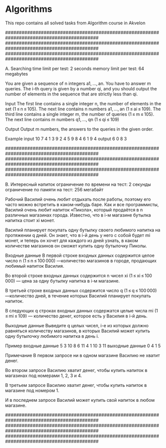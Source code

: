 # Algorithms

This repo contains all solved tasks from Algorithm course in Akvelon

##########################################################################################
##########################################################################################
##########################################################################################

A. Searching
time limit per test: 2 seconds
memory limit per test: 64 megabytes

You are given a sequence of n integers a1, ..., an. You have to answer m queries. The i-th query is given by a number qi, and you should output the number of elements in the sequence that are strictly less than qi.

Input
The first line contains a single integer n, the number of elements in the set (1 ≤ n ≤ 105). The next line contains n numbers a1, ..., an (1 ≤ ai ≤ 109). The third line contains a single integer m, the number of queries (1 ≤ m ≤ 105). The next line contains m numbers q1, ..., qn (1 ≤ qi ≤ 109)

Output
Output m numbers, the answers to the queries in the given order.

Example
input
10
7 4 1 3 9 2 4 5 9 8
4
6 1 9 4
output
6 0 8 3 

##########################################################################################
##########################################################################################
##########################################################################################

B. Интересный напиток
ограничение по времени на тест: 2 секунды
ограничение по памяти на тест: 256 мегабайт

Рабочий Василий очень любит отдыхать после работы, поэтому его часто можно встретить в каком-нибудь баре. Как и все программисты, Василий очень любит напиток «Пикола», который продаётся в n различных магазинах города. Известно, что в i-м магазине бутылка напитка стоит xi монет.

Василий планирует покупать одну бутылку своего любимого напитка на протяжении q дней. Он знает, что в i-й день у него с собой будет mi монет, и теперь он хочет для каждого из дней узнать, в каком количестве магазинов он сможет купить одну бутылочку Пиколы.

Входные данные
В первой строке входных данных содержится целое число n (1 ≤ n ≤ 100 000) —количество магазинов в городе, продающих любимый напиток Василия.

Во второй строке входных данных содержится n чисел xi (1 ≤ xi ≤ 100 000) — цена за одну бутылку напитка в i-м магазине.

В третьей строке входных данных содержится число q (1 ≤ q ≤ 100 000) —количество дней, в течение которых Василий планирует покупать напиток.

В следующих q строках входных данных содержатся целые числа mi (1 ≤ mi ≤ 109) — количество денег, которое есть у Василия в i-й день.

Выходные данные
Выведите q целых чисел, i-е из которых должно равняться количеству магазинов, в которых Василий может купить одну бутылочку любимого напитка в день i.

Пример
входные данные
5
3 10 8 6 11
4
1
10
3
11
выходные данные
0
4
1
5

Примечание
В первом запросе ни в одном магазине Василию не хватит денег.

Во втором запросе Василию хватит денег, чтобы купить напиток в магазинах под номерами 1, 2, 3 и 4.

В третьем запросе Василию хватит денег, чтобы купить напиток в магазине под номером 1.

И в последнем запросе Василий может купить свой напиток в любом магазине.

##########################################################################################
##########################################################################################
##########################################################################################
